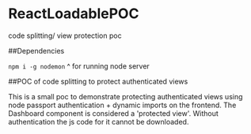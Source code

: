 # ReactLoadablePOC
code splitting/ view protection poc 

##Dependencies

`npm i -g nodemon`
^ for running node server 

##POC of code splitting to protect authenticated views 

This is a small poc to demonstrate protecting authenticated views using node passport authentication + dynamic imports on the frontend. 
The Dashboard component is considered a 'protected view'.  Without authentication the js code for it cannot be downloaded. 
